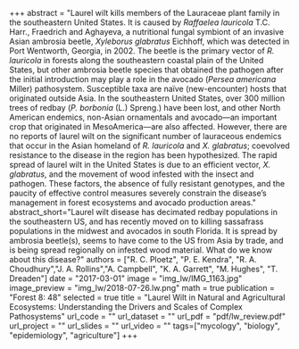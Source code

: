 +++
abstract = "Laurel wilt kills members of the Lauraceae plant family in the southeastern United States. It is caused by *Raffaelea lauricola* T.C. Harr., Fraedrich and Aghayeva, a nutritional fungal symbiont of an invasive Asian ambrosia beetle, *Xyleborus glabratus* Eichhoff, which was detected in Port Wentworth, Georgia, in 2002. The beetle is the primary vector of *R. lauricola* in forests along the southeastern coastal plain of the United States, but other ambrosia beetle species that obtained the pathogen after the initial introduction may play a role in the avocado (*Persea americana* Miller) pathosystem. Susceptible taxa are naïve (new-encounter) hosts that originated outside Asia. In the southeastern United States, over 300 million trees of redbay (*P. borbonia* (L.) Spreng.) have been lost, and other North American endemics, non-Asian ornamentals and avocado—an important crop that originated in MesoAmerica—are also affected. However, there are no reports of laurel wilt on the significant number of lauraceous endemics that occur in the Asian homeland of *R. lauricola* and *X. glabratus*; coevolved resistance to the disease in the region has been hypothesized. The rapid spread of laurel wilt in the United States is due to an efficient vector, *X. glabratus*, and the movement of wood infested with the insect and pathogen. These factors, the absence of fully resistant genotypes, and the paucity of effective control measures severely constrain the disease’s management in forest ecosystems and avocado production areas."
abstract_short="Laurel wilt disease has decimated redbay populations in the southeastern US, and has recently moved on to killing sassafrass populations in the midwest and avocados in south Florida. It is spread by ambrosia beetle(s), seems to have come to the US from Asia by trade, and is being spread regionally on infested wood material. What do we know about this disease?"
authors = ["R. C. Ploetz", "P. E. Kendra", "R. A. Choudhury","J. A. Rollins","A. Campbell", "K. A. Garrett", "M. Hughes", "T. Dreaden"]
date = "2017-03-01"
image = "img_lw/IMG_1163.jpg"
image_preview = "img_lw/2018-07-26.lw.png"
math = true
publication = "Forest 8: 48"
selected = true
title = "Laurel Wilt in Natural and Agricultural Ecosystems: Understanding the Drivers and Scales of Complex Pathosystems"
url_code = ""
url_dataset = ""
url_pdf = "pdf/lw_review.pdf"
url_project = ""
url_slides = ""
url_video = ""
tags=["mycology", "biology", "epidemiology", "agriculture"]
+++